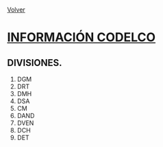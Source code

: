 <link rel="stylesheet" type="text/css" href="styles.css">
<br>

[Volver](./codelco.md)
<br>

# <u>INFORMACIÓN CODELCO</u>

## DIVISIONES.

1. DGM
2. DRT
3. DMH
4. DSA
5. CM
6. DAND
7. DVEN
8. DCH
9. DET